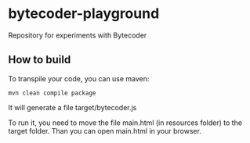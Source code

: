 # bytecoder-playground
Repository for experiments with Bytecoder

## How to build

To transpile your code, you can use maven:

```
mvn clean compile package
```

It will generate a file target/bytecoder.js

To run it, you need to move the file main.html (in resources folder) to the target folder. Than you can open main.html in your browser.
